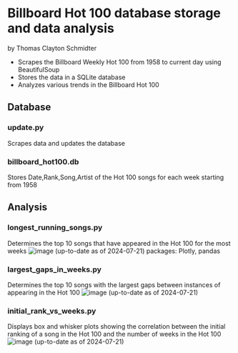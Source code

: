 # Billboard Hot 100 database storage and data analysis
by Thomas Clayton Schmidter

- Scrapes the Billboard Weekly Hot 100 from 1958 to current day using BeautifulSoup
- Stores the data in a SQLite database
- Analyzes various trends in the Billboard Hot 100

## Database
### update.py
Scrapes data and updates the database
### billboard_hot100.db
Stores Date,Rank,Song,Artist of the Hot 100 songs for each week starting from 1958
## Analysis
### longest_running_songs.py
Determines the top 10 songs that have appeared in the Hot 100 for the most weeks
![image](https://github.com/user-attachments/assets/f520b96c-1a81-400f-80aa-f3f2f139a09e)
(up-to-date as of 2024-07-21)
packages: Plotly, pandas
### largest_gaps_in_weeks.py
Determines the top 10 songs with the largest gaps between instances of appearing in the Hot 100
![image](https://github.com/user-attachments/assets/d6f229b3-42d3-4ee4-b2da-82abce866bde)
(up-to-date as of 2024-07-21)
### initial_rank_vs_weeks.py
Displays box and whisker plots showing the correlation between the initial ranking of a song in the Hot 100 and the number of weeks in the Hot 100
![image](https://github.com/user-attachments/assets/1eb40574-9412-4844-af88-7eefe22ceba1)
(up-to-date as of 2024-07-21)
